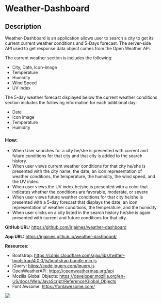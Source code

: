 # Weather-Dashboard

## Description
Weather-Dashboard is an application allows user to search a city to get its current  current weather conditions and 5-Days forecast.
The server-side API used to get response data object comes from the Open Weather APi.


The current weather section is includes the following:


* City, Date, Icon-image
* Temperature
* Humidity
* Wind Speed
* UV index


The 5-day weather forecast displayed below the current weather conditions section includes the following information for each additional day:


* Date
* Icon image
* Temperature
* Humidity


### How:
* When User searches for a city he/she is presented with current and future conditions for that city and that city is added to the search history.
* When user views current weather conditions for that city he/she is presented with the city name, the date, an icon representation of weather conditions, the temperature, the humidity, the wind speed, and the UV index.
* When user views the UV index he/she is presented with a color that indicates whether the conditions are favorable, moderate, or severe
* When user views future weather conditions for that city
he/she is presented with a 5-day forecast that displays the date, an icon representation of weather conditions, the temperature, and the humidity
* When user clicks on a city listed in the search history he/she is again presented with current and future conditions for that city.


**GitHub URL:** <https://github.com/irjaimes/weather-dashboard>

**App URL:**  <https://irjaimes.github.io/weather-dashboard/>

**Resources:**

* Bootstrap: <https://cdnjs.cloudflare.com/ajax/libs/twitter-bootstrap/4.0.0/js/bootstrap.bundle.min.js>
* jQuery:   <https://code.jquery.com/jquery.js>
* OpenWeatherAPI:   <https://openweathermap.org/api>
* Mozilla Global Objects:  <https://developer.mozilla.org/en-US/docs/Web/JavaScript/Reference/Global_Objects>
* Font Awsome:  <https://fontawesome.com/>


![](image/screenshot.png)








